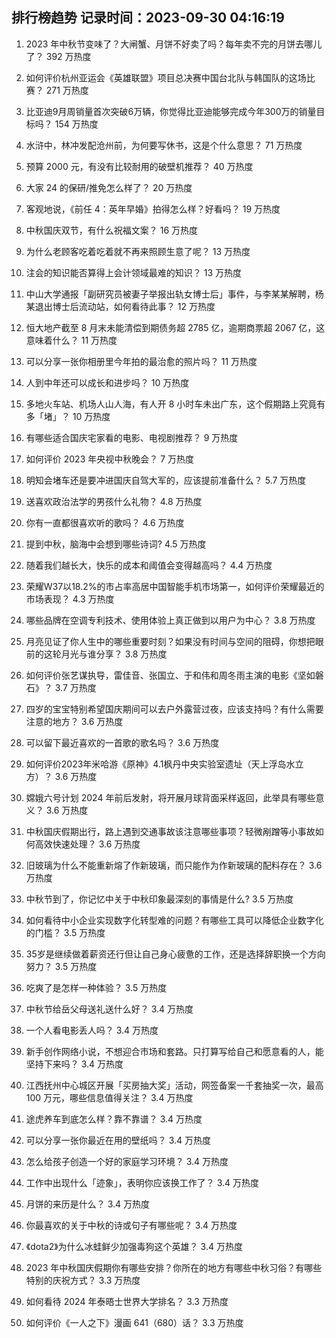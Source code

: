 
## 排行榜趋势 记录时间：2023-09-30 04:16:19
  
  1. 2023 年中秋节变味了？大闸蟹、月饼不好卖了吗？每年卖不完的月饼去哪儿了？ 392 万热度
    
  2. 如何评价杭州亚运会《英雄联盟》项目总决赛中国台北队与韩国队的这场比赛？ 271 万热度
    
  3. 比亚迪9月周销量首次突破6万辆，你觉得比亚迪能够完成今年300万的销量目标吗？ 154 万热度
    
  4. 水浒中，林冲发配沧州前，为何要写休书，这是个什么意思？ 71 万热度
    
  5. 预算 2000 元，有没有比较耐用的破壁机推荐？ 40 万热度
    
  6. 大家 24 的保研/推免怎么样了？ 20 万热度
    
  7. 客观地说，《前任 4：英年早婚》拍得怎么样？好看吗？ 19 万热度
    
  8. 中秋国庆双节，有什么祝福文案？ 16 万热度
    
  9. 为什么老顾客吃着吃着就不再来照顾生意了呢？ 13 万热度
    
  10. 注会的知识能否算得上会计领域最难的知识？ 13 万热度
    
  11. 中山大学通报「副研究员被妻子举报出轨女博士后」事件，与李某某解聘，杨某退出博士后流动站，如何看待此事？ 12 万热度
    
  12. 恒大地产截至 8 月末未能清偿到期债务超 2785 亿，逾期商票超 2067 亿，这意味着什么？ 11 万热度
    
  13. 可以分享一张你相册里今年拍的最治愈的照片吗？ 11 万热度
    
  14. 人到中年还可以成长和进步吗？ 10 万热度
    
  15. 多地火车站、机场人山人海，有人开 8 小时车未出广东，这个假期路上究竟有多「堵」？ 10 万热度
    
  16. 有哪些适合国庆宅家看的电影、电视剧推荐？ 9 万热度
    
  17. 如何评价 2023 年央视中秋晚会？ 7 万热度
    
  18. 明知会堵车还是要冲进国庆自驾大军的，应该提前准备什么？ 5.7 万热度
    
  19. 送喜欢政治法学的男孩什么礼物？ 4.8 万热度
    
  20. 你有一直都很喜欢听的歌吗？ 4.6 万热度
    
  21. 提到中秋，脑海中会想到哪些诗词? 4.5 万热度
    
  22. 随着我们越长大，快乐的成本和阈值会变得越高吗？ 4.4 万热度
    
  23. 荣耀W37以18.2%的市占率高居中国智能手机市场第一，如何评价荣耀最近的市场表现？ 4.3 万热度
    
  24. 哪些品牌在空调专利技术、使用体验上真正做到以用户为中心？ 3.8 万热度
    
  25. 月亮见证了你人生中的哪些重要时刻？如果没有时间与空间的阻碍，你想把眼前的这轮月光与谁分享？ 3.8 万热度
    
  26. 如何评价张艺谋执导，雷佳音、张国立、于和伟和周冬雨主演的电影《坚如磐石》？ 3.7 万热度
    
  27. 四岁的宝宝特别希望国庆期间可以去户外露营过夜，应该支持吗？有什么需要注意的地方？ 3.6 万热度
    
  28. 可以留下最近喜欢的一首歌的歌名吗？ 3.6 万热度
    
  29. 如何评价2023年米哈游《原神》4.1枫丹中央实验室遗址（天上浮岛水立方）？ 3.6 万热度
    
  30. 嫦娥六号计划 2024 年前后发射，将开展月球背面采样返回，此举具有哪些意义？ 3.6 万热度
    
  31. 中秋国庆假期出行，路上遇到交通事故该注意哪些事项？轻微剐蹭等小事故如何高效快速处理？ 3.6 万热度
    
  32. 旧玻璃为什么不能重新熔了作新玻璃，而只能作为作新玻璃的配料存在？ 3.6 万热度
    
  33. 中秋节到了，你记忆中关于中秋印象最深刻的事情是什么? 3.5 万热度
    
  34. 如何看待中小企业实现数字化转型难的问题？有哪些工具可以降低企业数字化的门槛？ 3.5 万热度
    
  35. 35岁是继续做着薪资还行但让自己身心疲惫的工作，还是选择辞职换一个方向努力？ 3.5 万热度
    
  36. 吃爽了是怎样一种体验？ 3.5 万热度
    
  37. 中秋节给岳父母送礼送什么好？ 3.4 万热度
    
  38. 一个人看电影丢人吗？ 3.4 万热度
    
  39. 新手创作网络小说，不想迎合市场和套路。只打算写给自己和愿意看的人，能坚持下来吗？ 3.4 万热度
    
  40. 江西抚州中心城区开展「买房抽大奖」活动，网签备案一千套抽奖一次，最高 100 万元，哪些信息值得关注？ 3.4 万热度
    
  41. 途虎养车到底怎么样？靠不靠谱？ 3.4 万热度
    
  42. 可以分享一张你最近在用的壁纸吗？ 3.4 万热度
    
  43. 怎么给孩子创造一个好的家庭学习环境？ 3.4 万热度
    
  44. 工作中出现什么「迹象」，表明你应该换工作了？ 3.4 万热度
    
  45. 月饼的来历是什么？ 3.4 万热度
    
  46. 你最喜欢的关于中秋的诗或句子有哪些呢？ 3.4 万热度
    
  47. 《dota2》为什么冰蛙鲜少加强毒狗这个英雄？ 3.4 万热度
    
  48. 2023 年中秋国庆假期你有哪些安排？你所在的地方有哪些中秋习俗？有哪些特别的庆祝方式？ 3.3 万热度
    
  49. 如何看待 2024 年泰晤士世界大学排名？ 3.3 万热度
    
  50. 如何评价《一人之下》漫画 641（680）话？ 3.3 万热度
    